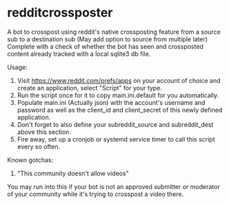 # redditcrossposter
A bot to crosspost using reddit's native crossposting feature from a source sub to a destination sub
(May add option to source from multiple later)
Complete with a check of whether the bot has seen and crossposted content already tracked with a local sqlite3 db file.

Usage:

1. Visit https://www.reddit.com/prefs/apps on your account of choice and create an application, select "Script" for your type.
2. Run the script once for it to copy main.ini.default for you automatically.
3. Populate main.ini (Actually json) with the account's username and password as well as the client_id and client_secret of this newly defined application.
4. Don't forget to also define your subreddit_source and subreddit_dest above this section.
5. Fire away, set up a cronjob or systemd service timer to call this script every so often.

Known gotchas:

1. "This community doesn't allow videos"

You may run into this if your bot is not an approved submitter or moderator of your community while it's trying to crosspost a video there.
